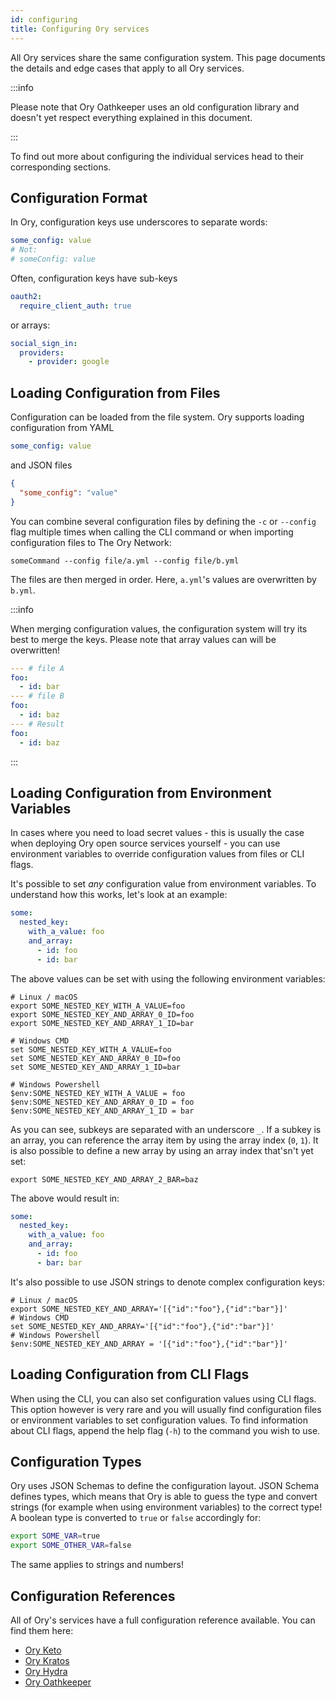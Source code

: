 ```yaml
---
id: configuring
title: Configuring Ory services
---
```


All Ory services share the same configuration system. This page documents the details and edge cases that apply to all Ory
services.

:::info

Please note that Ory Oathkeeper uses an old configuration library and doesn't yet respect everything explained in this document.

:::

To find out more about configuring the individual services head to their corresponding sections.

## Configuration Format

In Ory, configuration keys use underscores to separate words:

```yaml
some_config: value
# Not:
# someConfig: value
```

Often, configuration keys have sub-keys

```yaml
oauth2:
  require_client_auth: true
```

or arrays:

```yaml
social_sign_in:
  providers:
    - provider: google
```

## Loading Configuration from Files

Configuration can be loaded from the file system. Ory supports loading configuration from YAML

```yaml
some_config: value
```

and JSON files

```json
{
  "some_config": "value"
}
```

You can combine several configuration files by defining the `-c` or `--config` flag multiple times when calling the CLI command or
when importing configuration files to The Ory Network:

```
someCommand --config file/a.yml --config file/b.yml
```

The files are then merged in order. Here, `a.yml`'s values are overwritten by `b.yml`.

:::info

When merging configuration values, the configuration system will try its best to merge the keys. Please note that array values can
will be overwritten!

```yml
--- # file A
foo:
  - id: bar
--- # file B
foo:
  - id: baz
--- # Result
foo:
  - id: baz
```

:::

## Loading Configuration from Environment Variables

In cases where you need to load secret values - this is usually the case when deploying Ory open source services yourself - you
can use environment variables to override configuration values from files or CLI flags.

It's possible to set _any_ configuration value from environment variables. To understand how this works, let's look at an example:

```yaml
some:
  nested_key:
    with_a_value: foo
    and_array:
      - id: foo
      - id: bar
```

The above values can be set with using the following environment variables:

```shell
# Linux / macOS
export SOME_NESTED_KEY_WITH_A_VALUE=foo
export SOME_NESTED_KEY_AND_ARRAY_0_ID=foo
export SOME_NESTED_KEY_AND_ARRAY_1_ID=bar

# Windows CMD
set SOME_NESTED_KEY_WITH_A_VALUE=foo
set SOME_NESTED_KEY_AND_ARRAY_0_ID=foo
set SOME_NESTED_KEY_AND_ARRAY_1_ID=bar

# Windows Powershell
$env:SOME_NESTED_KEY_WITH_A_VALUE = foo
$env:SOME_NESTED_KEY_AND_ARRAY_0_ID = foo
$env:SOME_NESTED_KEY_AND_ARRAY_1_ID = bar
```

As you can see, subkeys are separated with an underscore `_`. If a subkey is an array, you can reference the array item by using
the array index (`0`, `1`). It is also possible to define a new array by using an array index that'sn't yet set:

```shell
export SOME_NESTED_KEY_AND_ARRAY_2_BAR=baz
```

The above would result in:

```yaml
some:
  nested_key:
    with_a_value: foo
    and_array:
      - id: foo
      - bar: bar
```

It's also possible to use JSON strings to denote complex configuration keys:

```shell
# Linux / macOS
export SOME_NESTED_KEY_AND_ARRAY='[{"id":"foo"},{"id":"bar"}]'
# Windows CMD
set SOME_NESTED_KEY_AND_ARRAY='[{"id":"foo"},{"id":"bar"}]'
# Windows Powershell
$env:SOME_NESTED_KEY_AND_ARRAY = '[{"id":"foo"},{"id":"bar"}]'
```

## Loading Configuration from CLI Flags

When using the CLI, you can also set configuration values using CLI flags. This option however is very rare and you will usually
find configuration files or environment variables to set configuration values. To find information about CLI flags, append the
help flag (`-h`) to the command you wish to use.

## Configuration Types

Ory uses JSON Schemas to define the configuration layout. JSON Schema defines types, which means that Ory is able to guess the
type and convert strings (for example when using environment variables) to the correct type! A boolean type is converted to `true`
or `false` accordingly for:

```bash
export SOME_VAR=true
export SOME_OTHER_VAR=false
```

The same applies to strings and numbers!

## Configuration References

All of Ory's services have a full configuration reference available. You can find them here:

- [Ory Keto](https://www.ory.sh/docs/keto/reference/configuration)
- [Ory Kratos](https://www.ory.sh/docs/kratos/reference/configuration)
- [Ory Hydra](https://www.ory.sh/docs/hydra/reference/configuration)
- [Ory Oathkeeper](https://www.ory.sh/docs/oathkeeper/reference/configuration)

